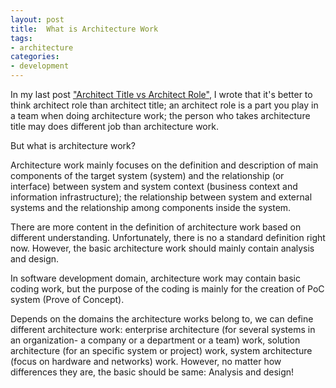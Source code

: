 ```yaml
---
layout: post
title:  What is Architecture Work
tags: 
- architecture
categories:
- development
---
```



In my last post ["Architect Title vs Architect Role"](http://kunxuj.github.io/architect-title-vs-role/), I wrote that  it's better to think architect role than architect title;  an architect role is a part you play in a team when doing architecture work; the person who takes architecture title may does different job than architecture work.

But what is architecture work? 

Architecture work mainly focuses on the definition and description of main components of the target system (system) and the relationship (or interface) between system and system context (business context and information infrastructure); the relationship between system and external systems and the relationship among components inside the system.  

There are more content in the definition of architecture work based on different understanding. Unfortunately, there is no a standard definition right now. However, the basic architecture work should mainly contain analysis and design. 

In software development domain, architecture work may contain basic coding work, but the purpose of the coding is mainly for the creation of PoC system (Prove of Concept). 

Depends on the domains the architecture works belong to, we can define different architecture work: enterprise architecture (for several systems in an organization- a company or a department or a team) work, solution architecture (for an specific system or project)  work, system architecture (focus on hardware and networks) work. However, no matter how differences they are, the basic should be same: Analysis and design! 





  


